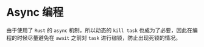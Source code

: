 # Async 编程

由于使用了 `Rust` 的 `async` 机制，所以动态的 `kill task` 也成为了必要，因此在编程的时候尽量避免在 `await` 之前对 `task` 进行枷锁，防止出现死锁的情况。 